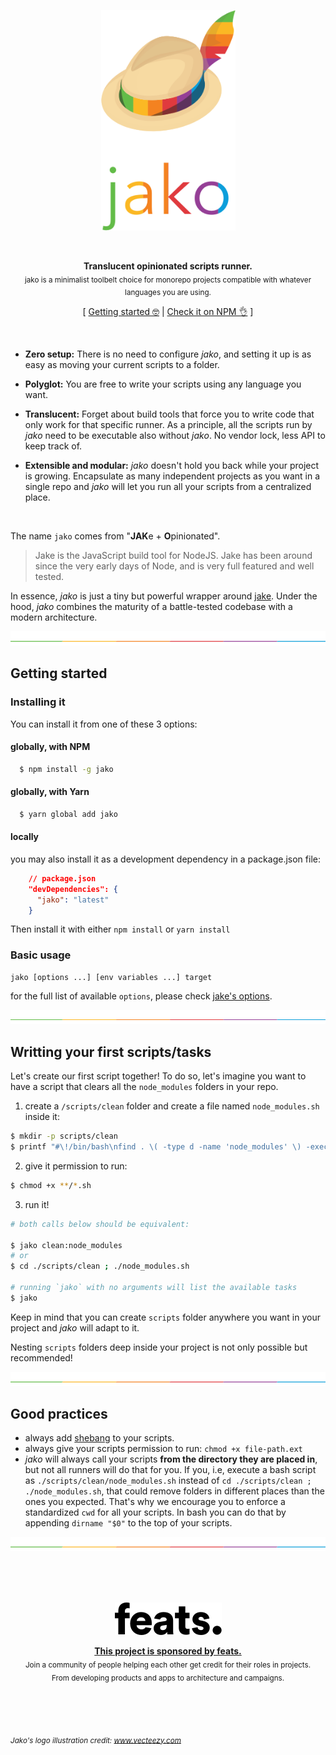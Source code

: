 <p align="center"><img src="./.github/logo.png" width="215" /><p>
<br>

<p align="center">
<strong>Translucent opinionated scripts runner.</strong><br />
<sub>jako is a minimalist toolbelt choice for monorepo projects compatible with whatever languages you are using.</sub>
</p>

<p align="center">
  [ <a href="#getting-started">Getting started 🤓</a> | <a href="https://www.npmjs.com/package/jako">Check it on NPM 👌</a> ]
</p>
<br />

- **Zero setup:** There is no need to configure _jako_, and setting it up is as easy as moving your current scripts to a folder.

- **Polyglot:** You are free to write your scripts using any language you want.

- **Translucent:** Forget about build tools that force you to write code that only work for that specific runner. As a principle, all the scripts run by _jako_ need to be executable also without _jako_. No vendor lock, less API to keep track of.

- **Extensible and modular:** _jako_ doesn't hold you back while your project is growing. Encapsulate as many independent projects as you want in a single repo and _jako_ will let you run all your scripts from a centralized place.

<br />

The name `jako` comes from "**JAK**e + **O**pinionated".

> Jake is the JavaScript build tool for NodeJS. Jake has been around since the very early days of Node, and is very full featured and well tested.

In essence, _jako_ is just a tiny but powerful wrapper around [jake](http://jakejs.com/). Under the hood, _jako_ combines the maturity of a battle-tested codebase with a modern architecture.

![divider](.github/divider.png)

## Getting started

### Installing it

You can install it from one of these 3 options:

#### globally, with NPM

```bash
  $ npm install -g jako
```

#### globally, with Yarn

```bash
  $ yarn global add jako
```

#### locally

you may also install it as a development dependency in a package.json file:

```json
    // package.json
    "devDependencies": {
      "jako": "latest"
    }
```

Then install it with either `npm install` or `yarn install`

### Basic usage

    jako [options ...] [env variables ...] target

for the full list of available `options`, please check [jake's options](https://github.com/jakejs/jake/blob/master/docs/overview.md#options).

![divider](.github/divider.png)

## Writting your first scripts/tasks

Let's create our first script together! To do so, let's imagine you want to have a script that clears all the `node_modules` folders in your repo.

1. create a `/scripts/clean` folder and create a file named `node_modules.sh` inside it:

```bash
$ mkdir -p scripts/clean
$ printf "#\!/bin/bash\nfind . \( -type d -name 'node_modules' \) -exec rm -rf '{}' +" > scripts/clean/node_modules.sh
```

2. give it permission to run:

```bash
$ chmod +x **/*.sh
```

3. run it!

```bash
# both calls below should be equivalent:

$ jako clean:node_modules
# or
$ cd ./scripts/clean ; ./node_modules.sh

# running `jako` with no arguments will list the available tasks
$ jako
```

Keep in mind that you can create `scripts` folder anywhere you want in your project and _jako_ will adapt to it.

Nesting `scripts` folders deep inside your project is not only possible but recommended!

![divider](.github/divider.png)

## Good practices

- always add [shebang](https://en.wikipedia.org/wiki/Shebang_%28Unix%29) to your scripts.
- always give your scripts permission to run: `chmod +x file-path.ext`
- _jako_ will always call your scripts **from the directory they are placed in**, but not all runners will do that for you. If you, i.e, execute a bash script as `./scripts/clean/node_modules.sh` instead of `cd ./scripts/clean ; ./node_modules.sh`, that could remove folders in different places than the ones you expected. That's why we encourage you to enforce a standardized `cwd` for all your scripts. In bash you can do that by appending `dirname "$0"` to the top of your scripts.

![divider](.github/divider.png)

<br />
<br />
<br />

<a href="https://feats.co">
  <p align="center"><img src="./.github/feats.png" width="171" /><p>
</a>

<p align="center">
<a href="https://feats.co">
  <strong>This project is sponsored by feats.</strong><br />
</a>
<sub>Join a community of people helping each other get credit for their roles in projects.<br />From developing products and apps to architecture and campaigns.</sub>
</p>

<br />
<br />
<br />

<sub><i>
Jako's logo illustration credit: <a target="_blank" href="https://vecteezy.com">www.vecteezy.com</a>
</i></sub>
